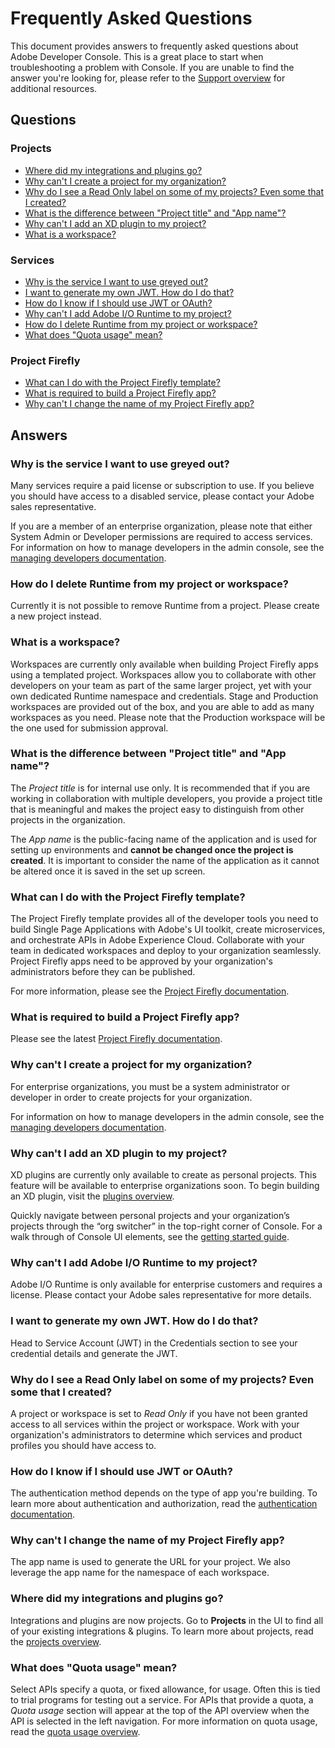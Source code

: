 # Frequently Asked Questions

This document provides answers to frequently asked questions about Adobe Developer Console. This is a great place to start when troubleshooting a problem with Console. If you are unable to find the answer you're looking for, please refer to the [Support overview](support.md) for additional resources.

## Questions

### Projects

* [Where did my integrations and plugins go?](#where-did-my-integrations-and-plugins-go)
* [Why can't I create a project for my organization?](#why-cant-i-create-a-project-for-my-organization)
* [Why do I see a Read Only label on some of my projects? Even some that I created?](#why-do-i-see-a-read-only-label-on-some-of-my-projects-even-some-that-i-created)
* [What is the difference between "Project title" and "App name"?](#what-is-the-difference-between-project-title-and-app-name)
* [Why can't I add an XD plugin to my project?](#why-cant-i-add-an-xd-plugin-to-my-project)
* [What is a workspace?](#what-is-a-workspace)

### Services

* [Why is the service I want to use greyed out?](#why-is-the-service-i-want-to-use-greyed-out)
* [I want to generate my own JWT. How do I do that?](#i-want-to-generate-my-own-jwt-how-do-i-do-that)
* [How do I know if I should use JWT or OAuth?](#how-do-i-know-if-i-should-use-jwt-or-oauth)
* [Why can't I add Adobe I/O Runtime to my project?](#why-cant-i-add-adobe-io-runtime-to-my-project)
* [How do I delete Runtime from my project or workspace?](#how-do-i-delete-runtime-from-my-project-or-workspace)
* [What does "Quota usage" mean?](#what-does-quota-usage-mean)


### Project Firefly

* [What can I do with the Project Firefly template?](#what-can-i-do-with-the-project-firefly-template)
* [What is required to build a Project Firefly app?](#what-is-required-to-build-a-project-firely-app)
* [Why can't I change the name of my Project Firefly app?](#why-cant-i-change-the-name-of-my-project-firefly-app)



## Answers

### Why is the service I want to use greyed out?

Many services require a paid license or subscription to use. If you believe you should have access to a disabled service, please contact your Adobe sales representative.

If you are a member of an enterprise organization, please note that either System Admin or Developer permissions are required to access services. For information on how to manage developers in the admin console, see the [managing developers documentation](https://helpx.adobe.com/enterprise/using/manage-developers.html).  

### How do I delete Runtime from my project or workspace?

Currently it is not possible to remove Runtime from a project. Please create a new project instead.

### What is a workspace?

Workspaces are currently only available when building Project Firefly apps using a templated project. Workspaces allow you to collaborate with other developers on your team as part of the same larger project, yet with your own dedicated Runtime namespace and credentials. Stage and Production workspaces are provided out of the box, and you are able to add as many workspaces as you need. Please note that the Production workspace will be the one used for submission approval.

### What is the difference between "Project title" and "App name"?

The *Project title* is for internal use only. It is recommended that if you are working in collaboration with multiple developers, you provide a project title that is meaningful and makes the project easy to distinguish from other projects in the organization.

The *App name* is the public-facing name of the application and is used for setting up environments and **cannot be changed once the project is created**. It is important to consider the name of the application as it cannot be altered once it is saved in the set up screen.

### What can I do with the Project Firefly template?

The Project Firefly template provides all of the developer tools you need to build Single Page Applications with Adobe's UI toolkit, create microservices, and orchestrate APIs in Adobe Experience Cloud. Collaborate with your team in dedicated workspaces and deploy to your organization seamlessly. Project Firefly apps need to be approved by your organization's administrators before they can be published.

For more information, please see the [Project Firefly documentation](https://www.adobe.com/go/devs_cna).

### What is required to build a Project Firefly app?

Please see the latest [Project Firefly documentation](https://www.adobe.com/go/devs_cna).

### Why can't I create a project for my organization?

For enterprise organizations, you must be a system administrator or developer in order to create projects for your organization. 

For information on how to manage developers in the admin console, see the [managing developers documentation](https://helpx.adobe.com/enterprise/using/manage-developers.html). 

### Why can't I add an XD plugin to my project?

XD plugins are currently only available to create as personal projects. This feature will be available to enterprise organizations soon. To begin building an XD plugin, visit the [plugins overview](plugins.md). 

Quickly navigate between personal projects and your organization’s projects through the “org switcher” in the top-right corner of Console. For a walk through of Console UI elements, see the [getting started guide](getting-started.md).

### Why can't I add Adobe I/O Runtime to my project?	

Adobe I/O Runtime is only available for enterprise customers and requires a license. Please contact your Adobe sales representative for more details.

### I want to generate my own JWT. How do I do that?	

Head to Service Account (JWT) in the Credentials section to see your credential details and generate the JWT.

### Why do I see a Read Only label on some of my projects? Even some that I created?	

A project or workspace is set to *Read Only* if you have not been granted access to all services within the project or workspace. Work with your organization's administrators to determine which services and product profiles you should have access to.

### How do I know if I should use JWT or OAuth?	

The authentication method depends on the type of app you're building. To learn more about authentication and authorization, read the [authentication documentation](https://www.adobe.io/authentication/auth-methods.html#!AdobeDocs/adobeio-auth/master/AuthenticationOverview/AuthenticationGuide.md).

### Why can't I change the name of my Project Firefly app?

The app name is used to generate the URL for your project. We also leverage the app name for the namespace of each workspace.

### Where did my integrations and plugins go?	

Integrations and plugins are now projects. Go to **Projects** in the UI to find all of your existing integrations & plugins. To learn more about projects, read the [projects overview](projects.md).

### What does "Quota usage" mean?

Select APIs specify a quota, or fixed allowance, for usage. Often this is tied to trial programs for testing out a service. For APIs that provide a quota, a *Quota usage* section will appear at the top of the API overview when the API is selected in the left navigation. For more information on quota usage, read the [quota usage overview](quota.md).
